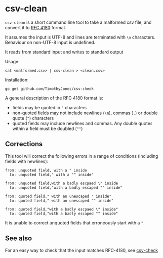 csv-clean
=========

`csv-clean` is a short command line tool to take a malformed csv file, and convert it to
[RFC 4180](https://www.ietf.org/rfc/rfc4180.txt) format.

It assumes the input is UTF-8 and lines are terminated with `\n` characters. 
Behaviour on non-UTF-8 input is undefined.

It reads from standard input and writes to standard output

Usage: 

    cat <malformed.csv> | csv-clean > <clean.csv>

Installation:

    go get github.com/TimothyJones/csv-check


A general description of the RFC 4180 format is:

* fields may be quoted in `"` characters
* non-quoted fields may not include newlines (`\n`), commas (`,`) or double quote (`"`) characters
* quoted fields may include newlines and commas. Any double quotes within a field must be doubled (`""`)

## Corrections

This tool will correct the following errors in a range of conditions (including fields with newlines):

    from: unquoted field, with a " inside
      to: unquoted field," with a "" inside"

    from: unquoted field,with a badly escpaed \" inside
      to: unquoted field,"with a badly escaped "" inside"

    from: quoted field," with an unescaped " inside"
      to: quoted field," with an unescaped "" inside"

    from: quoted field,"with a badly escpaed \" inside"
      to: quoted field,"with a badly escaped "" inside"

It is unable to correct unquoted fields that erroneously start with a `"`.

## See also

For an easy way to check that the input matches RFC-4180, see [csv-check](https://github.com/TimothyJones/csv-check)

